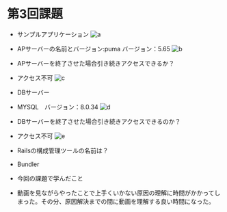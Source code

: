 # 第3回課題

- サンプルアプリケーション
![a](./RaiseTech/img/a.png)

- APサーバーの名前とバージョン:puma バージョン：5.65
![b](./RaiseTech/img/b.png)

- APサーバーを終了させた場合引き続きアクセスできるか？
- アクセス不可
![c](./RaiseTech/img/c.png)

- DBサーバー
- MYSQL　バージョン：8.0.34
![d](./RaiseTech/img/d.png)


- DBサーバーを終了させた場合引き続きアクセスできるのか？
- アクセス不可
![e](./RaiseTech/img/e.png)

- Railsの構成管理ツールの名前は？
- Bundler

- 今回の課題で学んだこと
- 動画を見ながらやったことで上手くいかない原因の理解に時間がかかってしまった。その分、原因解決までの間に動画を理解する良い時間になった。
